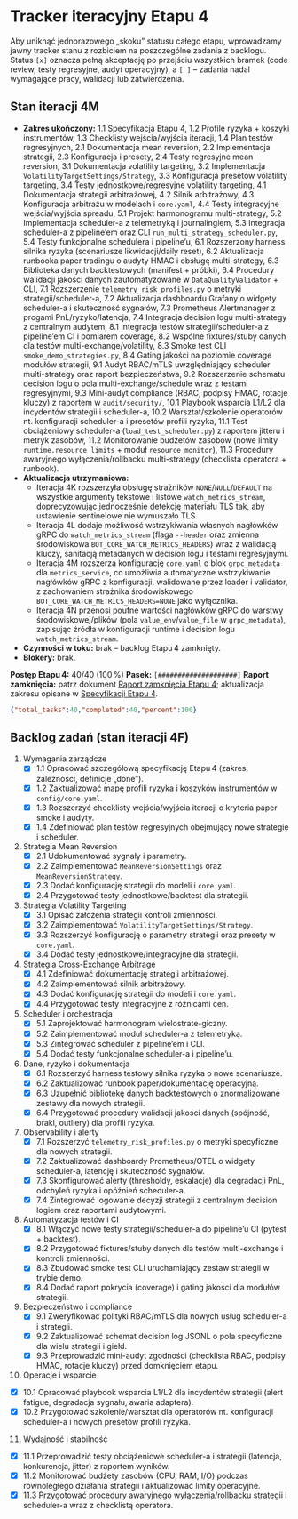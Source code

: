 # Tracker iteracyjny Etapu 4

Aby uniknąć jednorazowego „skoku” statusu całego etapu, wprowadzamy jawny tracker stanu z rozbiciem na poszczególne zadania z backlogu. Status `[x]` oznacza pełną akceptację po przejściu wszystkich bramek (code review, testy regresyjne, audyt operacyjny), a `[ ]` – zadania nadal wymagające pracy, walidacji lub zatwierdzenia.

## Stan iteracji 4M
- **Zakres ukończony:** 1.1 Specyfikacja Etapu 4, 1.2 Profile ryzyka + koszyki instrumentów, 1.3 Checklisty wejścia/wyjścia iteracji, 1.4 Plan testów regresyjnych, 2.1 Dokumentacja mean reversion, 2.2 Implementacja strategii, 2.3 Konfiguracja i presety, 2.4 Testy regresyjne mean reversion, 3.1 Dokumentacja volatility targeting, 3.2 Implementacja `VolatilityTargetSettings/Strategy`, 3.3 Konfiguracja presetów volatility targeting, 3.4 Testy jednostkowe/regresyjne volatility targeting, 4.1 Dokumentacja strategii arbitrażowej, 4.2 Silnik arbitrażowy, 4.3 Konfiguracja arbitrażu w modelach i `core.yaml`, 4.4 Testy integracyjne wejścia/wyjścia spreadu, 5.1 Projekt harmonogramu multi-strategy, 5.2 Implementacja scheduler-a z telemetryką i journalingiem, 5.3 Integracja scheduler-a z pipeline’em oraz CLI `run_multi_strategy_scheduler.py`, 5.4 Testy funkcjonalne schedulera i pipeline’u, 6.1 Rozszerzony harness silnika ryzyka (scenariusze likwidacji/daily reset), 6.2 Aktualizacja runbooka paper tradingu o audyty HMAC i obsługę multi-strategy, 6.3 Biblioteka danych backtestowych (manifest + próbki), 6.4 Procedury walidacji jakości danych zautomatyzowane w `DataQualityValidator` + CLI, 7.1 Rozszerzenie `telemetry_risk_profiles.py` o metryki strategii/scheduler-a, 7.2 Aktualizacja dashboardu Grafany o widgety scheduler-a i skuteczność sygnałów, 7.3 Prometheus Alertmanager z progami PnL/ryzyko/latencja, 7.4 Integracja decision logu multi-strategy z centralnym audytem, 8.1 Integracja testów strategii/scheduler-a z pipeline’em CI i pomiarem coverage, 8.2 Wspólne fixtures/stuby danych dla testów multi-exchange/volatility, 8.3 Smoke test CLI `smoke_demo_strategies.py`, 8.4 Gating jakości na poziomie coverage modułów strategii, 9.1 Audyt RBAC/mTLS uwzględniający scheduler multi-strategy oraz raport bezpieczeństwa, 9.2 Rozszerzenie schematu decision logu o pola multi-exchange/schedule wraz z testami regresyjnymi, 9.3 Mini-audyt compliance (RBAC, podpisy HMAC, rotacje kluczy) z raportem w `audit/security/`, 10.1 Playbook wsparcia L1/L2 dla incydentów strategii i scheduler-a, 10.2 Warsztat/szkolenie operatorów nt. konfiguracji scheduler-a i presetów profili ryzyka, 11.1 Test obciążeniowy scheduler-a (`load_test_scheduler.py`) z raportem jitteru i metryk zasobów, 11.2 Monitorowanie budżetów zasobów (nowe limity `runtime.resource_limits` + moduł `resource_monitor`), 11.3 Procedury awaryjnego wyłączenia/rollbacku multi-strategy (checklista operatora + runbook).
- **Aktualizacja utrzymaniowa:**
  - Iteracja 4K rozszerzyła obsługę strażników `NONE`/`NULL`/`DEFAULT` na wszystkie argumenty tekstowe i listowe `watch_metrics_stream`, doprecyzowując jednocześnie detekcję materiału TLS tak, aby ustawienie sentinelowe nie wymuszało TLS.
  - Iteracja 4L dodaje możliwość wstrzykiwania własnych nagłówków gRPC do `watch_metrics_stream` (flaga `--header` oraz zmienna środowiskowa `BOT_CORE_WATCH_METRICS_HEADERS`) wraz z walidacją kluczy, sanitacją metadanych w decision logu i testami regresyjnymi.
  - Iteracja 4M rozszerza konfigurację `core.yaml` o blok `grpc_metadata` dla `metrics_service`, co umożliwia automatyczne wstrzykiwanie nagłówków gRPC z konfiguracji, walidowane przez loader i validator, z zachowaniem strażnika środowiskowego `BOT_CORE_WATCH_METRICS_HEADERS=NONE` jako wyłącznika.
  - Iteracja 4N przenosi poufne wartości nagłówków gRPC do warstwy środowiskowej/plików (pola `value_env`/`value_file` w `grpc_metadata`), zapisując źródła w konfiguracji runtime i decision logu `watch_metrics_stream`.
- **Czynności w toku:** brak – backlog Etapu 4 zamknięty.
- **Blokery:** brak.

**Postęp Etapu 4:** 40/40 (100 %)
**Pasek:** `[####################]`
**Raport zamknięcia:** patrz dokument [Raport zamknięcia Etapu 4](stage4_final_report.md); aktualizacja zakresu opisane w [Specyfikacji Etapu 4](stage4_spec.md).

```json
{"total_tasks":40,"completed":40,"percent":100}
```

## Backlog zadań (stan iteracji 4F)
1. Wymagania zarządcze
   - [x] 1.1 Opracować szczegółową specyfikację Etapu 4 (zakres, zależności, definicje „done”).
   - [x] 1.2 Zaktualizować mapę profili ryzyka i koszyków instrumentów w `config/core.yaml`.
   - [x] 1.3 Rozszerzyć checklisty wejścia/wyjścia iteracji o kryteria paper smoke i audyty.
   - [x] 1.4 Zdefiniować plan testów regresyjnych obejmujący nowe strategie i scheduler.
2. Strategia Mean Reversion
   - [x] 2.1 Udokumentować sygnały i parametry.
   - [x] 2.2 Zaimplementować `MeanReversionSettings` oraz `MeanReversionStrategy`.
   - [x] 2.3 Dodać konfigurację strategii do modeli i `core.yaml`.
   - [x] 2.4 Przygotować testy jednostkowe/backtest dla strategii.
3. Strategia Volatility Targeting
   - [x] 3.1 Opisać założenia strategii kontroli zmienności.
   - [x] 3.2 Zaimplementować `VolatilityTargetSettings/Strategy`.
   - [x] 3.3 Rozszerzyć konfigurację o parametry strategii oraz presety w `core.yaml`.
   - [x] 3.4 Dodać testy jednostkowe/integracyjne dla strategii.
4. Strategia Cross-Exchange Arbitrage
   - [x] 4.1 Zdefiniować dokumentację strategii arbitrażowej.
   - [x] 4.2 Zaimplementować silnik arbitrażowy.
   - [x] 4.3 Dodać konfigurację strategii do modeli i `core.yaml`.
   - [x] 4.4 Przygotować testy integracyjne z różnicami cen.
5. Scheduler i orchestracja
   - [x] 5.1 Zaprojektować harmonogram wielostrate-giczny.
   - [x] 5.2 Zaimplementować moduł scheduler-a z telemetryką.
   - [x] 5.3 Zintegrować scheduler z pipeline’em i CLI.
   - [x] 5.4 Dodać testy funkcjonalne scheduler-a i pipeline’u.
6. Dane, ryzyko i dokumentacja
   - [x] 6.1 Rozszerzyć harness testowy silnika ryzyka o nowe scenariusze.
   - [x] 6.2 Zaktualizować runbook paper/dokumentację operacyjną.
   - [x] 6.3 Uzupełnić bibliotekę danych backtestowych o znormalizowane zestawy dla nowych strategii.
   - [x] 6.4 Przygotować procedury walidacji jakości danych (spójność, braki, outliery) dla profili ryzyka.
7. Observability i alerty
   - [x] 7.1 Rozszerzyć `telemetry_risk_profiles.py` o metryki specyficzne dla nowych strategii.
   - [x] 7.2 Zaktualizować dashboardy Prometheus/OTEL o widgety scheduler-a, latencję i skuteczność sygnałów.
   - [x] 7.3 Skonfigurować alerty (thresholdy, eskalacje) dla degradacji PnL, odchyleń ryzyka i opóźnień scheduler-a.
   - [x] 7.4 Zintegrować logowanie decyzji strategii z centralnym decision logiem oraz raportami audytowymi.
8. Automatyzacja testów i CI
   - [x] 8.1 Włączyć nowe testy strategii/scheduler-a do pipeline’u CI (pytest + backtest).
   - [x] 8.2 Przygotować fixtures/stuby danych dla testów multi-exchange i kontroli zmienności.
   - [x] 8.3 Zbudować smoke test CLI uruchamiający zestaw strategii w trybie demo.
   - [x] 8.4 Dodać raport pokrycia (coverage) i gating jakości dla modułów strategii.
9. Bezpieczeństwo i compliance
   - [x] 9.1 Zweryfikować polityki RBAC/mTLS dla nowych usług scheduler-a i strategii.
   - [x] 9.2 Zaktualizować schemat decision log JSONL o pola specyficzne dla wielu strategii i giełd.
   - [x] 9.3 Przeprowadzić mini-audyt zgodności (checklista RBAC, podpisy HMAC, rotacje kluczy) przed domknięciem etapu.
10. Operacje i wsparcie
   - [x] 10.1 Opracować playbook wsparcia L1/L2 dla incydentów strategii (alert fatigue, degradacja sygnału, awaria adaptera).
   - [x] 10.2 Przygotować szkolenie/warsztat dla operatorów nt. konfiguracji scheduler-a i nowych presetów profili ryzyka.
11. Wydajność i stabilność
   - [x] 11.1 Przeprowadzić testy obciążeniowe scheduler-a i strategii (latencja, konkurencja, jitter) z raportem wyników.
   - [x] 11.2 Monitorować budżety zasobów (CPU, RAM, I/O) podczas równoległego działania strategii i aktualizować limity operacyjne.
   - [x] 11.3 Przygotować procedury awaryjnego wyłączenia/rollbacku strategii i scheduler-a wraz z checklistą operatora.
